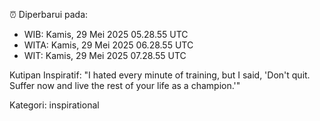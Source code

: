 ⏰ Diperbarui pada:
- WIB: Kamis, 29 Mei 2025 05.28.55 UTC
- WITA: Kamis, 29 Mei 2025 06.28.55 UTC
- WIT: Kamis, 29 Mei 2025 07.28.55 UTC

Kutipan Inspiratif:
"I hated every minute of training, but I said, 'Don't quit. Suffer now and live the rest of your life as a champion.'"


Kategori: inspirational

